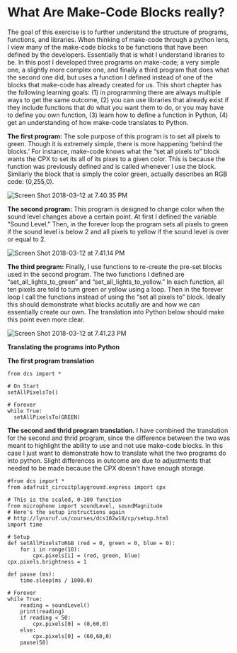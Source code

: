 # What Are Make-Code Blocks really?

The goal of this exercise is to further understand the structure of programs, functions, and libraries. When thinking of make-code through a python lens, I view many of the make-code blocks to be functions that have been defined by the developers. Essentially that is what I understand libraries to be. In this post I developed three programs on make-code; a very simple one, a slightly more complex one, and finally a third program that does what the second one did, but uses a function I defined instead of one of the blocks that make-code has already created for us. This short chapter has the following learning goals: (1) in programming there are always multiple ways to get the same outcome, (2) you can use libraries that already exist if they include functions that do what you want them to do, or you may have to define you own function, (3) learn how to define a function in Python, (4) get an understanding of how make-code translates to Python.  

**The first program:**  The sole purpose of this program is to set all pixels to green. Though it is extremely simple, there is more happening ‘behind the blocks.’ For instance, make-code knows what the “set all pixels to” block wants the CPX to set its all of its pixes to a given color. This is because the function was previously defined and is called whenever I use the block. Similarly the block that is simply the color green, actually describes an RGB code: (0,255,0).

![Screen Shot 2018-03-12 at 7.40.35 PM](https://dcs102dot.files.wordpress.com/2018/03/screen-shot-2018-03-12-at-7-40-35-pm.png?w=248&h=279)

**The second program:**  This program is designed to change color when the sound level changes above a certain point. At first I defined the variable “Sound Level.” Then, in the forever loop the program sets all pixels to green if the sound level is below 2 and all pixels to yellow if the sound level is over or equal to 2.

![Screen Shot 2018-03-12 at 7.41.14 PM](https://dcs102dot.files.wordpress.com/2018/03/screen-shot-2018-03-12-at-7-41-14-pm.png?w=306&h=395)

**The third program:**  Finally, I use functions to re-create the pre-set blocks used in the second program. The two functions I defined are “set\_all\_lights\_to\_green” and “set\_all\_lights\_to\_yellow.” In each function, all ten pixels are told to turn green or yellow using a loop. Then in the forever loop I call the functions instead of using the “set all pixels to” block. Ideally this should demonstrate what blocks acutally are and how we can essentially create our own. The translation into Python below should make this point even more clear. 

![Screen Shot 2018-03-12 at 7.41.23 PM](https://dcs102dot.files.wordpress.com/2018/03/screen-shot-2018-03-12-at-7-41-23-pm.png?w=425&h=299)

**Translating the programs into Python**

**The first program translation**
```
from dcs import *

# On Start
setAllPixelsTo()

# Forever
while True:
  setAllPixelsTo(GREEN)
```

**The second and thrid program translation.** I have combined the translation for the second and thrid program, since the difference between the two was meant to highlight the ability to use and not use make-code blocks. In this case I just want to demonstrate how to translate what the two programs do into python. Slight differences in outcome are due to adjustments that needed to be made because the CPX doesn't have enough storage. 

```
#from dcs import *
from adafruit_circuitplayground.express import cpx

# This is the scaled, 0-100 function
from microphone import soundLevel, soundMagnitude
# Here's the setup instructions again
# http://lynxruf.us/courses/dcs102w18/cp/setup.html
import time

# Setup
def setAllPixelsToRGB (red = 0, green = 0, blue = 0):
    for i in range(10):
        cpx.pixels[i] = (red, green, blue)
cpx.pixels.brightness = 1

def pause (ms):
    time.sleep(ms / 1000.0)
    
# Forever
while True:
    reading = soundLevel()
    print(reading)
    if reading < 50:
        cpx.pixels[0] = (0,60,0)
    else:
        cpx.pixels[0] = (60,60,0)
    pause(50)
```

